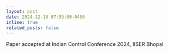 ```yaml
---
layout: post
date: 2024-12-10 07:59:00-0400
inline: true
related_posts: false
---
```


Paper accepted at Indian Control Conference 2024, IISER Bhopal
